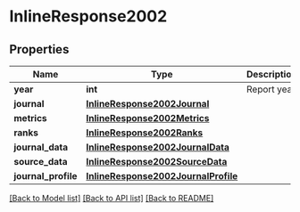 # InlineResponse2002


## Properties
Name | Type | Description | Notes
------------ | ------------- | ------------- | -------------
**year** | **int** | Report year | [optional] 
**journal** | [**InlineResponse2002Journal**](InlineResponse2002Journal.md) |  | [optional] 
**metrics** | [**InlineResponse2002Metrics**](InlineResponse2002Metrics.md) |  | [optional] 
**ranks** | [**InlineResponse2002Ranks**](InlineResponse2002Ranks.md) |  | [optional] 
**journal_data** | [**InlineResponse2002JournalData**](InlineResponse2002JournalData.md) |  | [optional] 
**source_data** | [**InlineResponse2002SourceData**](InlineResponse2002SourceData.md) |  | [optional] 
**journal_profile** | [**InlineResponse2002JournalProfile**](InlineResponse2002JournalProfile.md) |  | [optional] 

[[Back to Model list]](../README.md#documentation-for-models) [[Back to API list]](../README.md#documentation-for-api-endpoints) [[Back to README]](../README.md)


